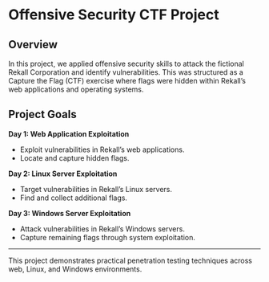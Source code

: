 # Offensive Security CTF Project

## Overview
In this project, we applied offensive security skills to attack the fictional Rekall Corporation and identify vulnerabilities. This was structured as a Capture the Flag (CTF) exercise where flags were hidden within Rekall’s web applications and operating systems.

## Project Goals

**Day 1: Web Application Exploitation**
- Exploit vulnerabilities in Rekall’s web applications.
- Locate and capture hidden flags.

**Day 2: Linux Server Exploitation**
- Target vulnerabilities in Rekall’s Linux servers.
- Find and collect additional flags.

**Day 3: Windows Server Exploitation**
- Attack vulnerabilities in Rekall’s Windows servers.
- Capture remaining flags through system exploitation.

---

This project demonstrates practical penetration testing techniques across web, Linux, and Windows environments.
